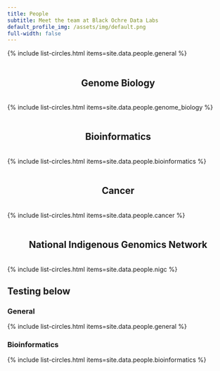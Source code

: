 ```yaml
---
title: People
subtitle: Meet the team at Black Ochre Data Labs
default_profile_img: /assets/img/default.png
full-width: false
---
```

<html>
<style>

 .grid { 
  display: grid;
  grid-template-columns: repeat(4, 300px);
  grid-auto-rows: minmax(300px, auto);
  grid-gap: 3px;
  justify-self: center;
  max-width: 50%;
 }


</style>
<body>
<div class="grid">
 {% include list-circles.html items=site.data.people.general %}
 </div>
 <br><h2><center>Genome Biology</center></h2><br>
 <div class="grid">
{% include list-circles.html items=site.data.people.genome_biology %}
  </div>
 <br><h2><center>Bioinformatics</center></h2><br>
 <div class="grid">
{% include list-circles.html items=site.data.people.bioinformatics %}
  </div>
 <br><h2><center>Cancer</center></h2><br>
 <div class="grid">
  {% include list-circles.html items=site.data.people.cancer %}
  </div>
 <br><h2><center>National Indigenous Genomics Network</center></h2><br>
 <div class="grid">
 {% include list-circles.html items=site.data.people.nigc %}
  </div>
</body>
</html>

## Testing below 

### General 
{% include list-circles.html items=site.data.people.general %}

### Bioinformatics

{% include list-circles.html items=site.data.people.bioinformatics %}
